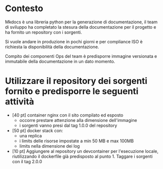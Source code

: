 # Contesto
Mkdocs è una libreria python per la generazione di documentazione, il team di sviluppo ha completato la stesura della documentazione per il progetto e ha fornito un repository con i sorgenti.

Si vuole andare in produzione in pochi giorni e per compliance ISO è richiesta la disponibilità della documentazione.

Compito dei componenti Ops del team è predisporre immagine versionata e immutabile della documentazione in un dato momento.

# Utilizzare il repository dei sorgenti fornito e predisporre le seguenti attività

* [40 pt] container nginx con il sito compilato ed esposto
  * occorre prestare attenzione alla  dimensione dell'immagine
  * i sorgenti vanno presi dal tag 1.0.0 del repository
* [50 pt] docker stack con:
  * una replica
  * i limits delle risorse impostate a min 50 MB e max 100MB
  * limits nella dimensione dei log
* [10 pt] Aggiungere al repository un devcontainer per l'esecuzione locale, riutilizzando il dockerfile già predisposto al punto 1. Taggare i sorgenti con il tag 2.0.0
